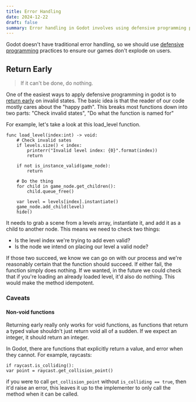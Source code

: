 ```yaml
---
title: Error Handling
date: 2024-12-22
draft: false
summary: Error handling in Godot involves using defensive programming practices to prevent games from crashing due to invalid states. The "return early" pattern is one such practice, which is described here.
---
```

Godot doesn't have traditional error handling, so we should use [defensive programming](https://en.wikipedia.org/wiki/Defensive_programming) practices to ensure our games don't explode on users.

## Return Early
> If it can't be done, do nothing.

One of the easiest ways to apply defensive programming in godot is to [return early](https://medium.com/swlh/return-early-pattern-3d18a41bba8) on invalid states. The basic idea is that the reader of our code mostly cares about the "happy path". This breaks most functions down into two parts: "Check invalid states", "Do what the function is named for"

For example, let's take a look at this load_level function. 
```
func load_level(index:int) -> void:
	# Check invalid sates
	if levels.size() < index:
		printerr("Invalid level index: {0}".format(index))
		return
		
	if not is_instance_valid(game_node):
		return
	
	# Do the thing
	for child in game_node.get_children():
		child.queue_free()
	
	var level = levels[index].instantiate()
	game_node.add_child(level)
	hide()
```
It needs to grab a scene from a levels array, instantiate it, and add it as a child to another node. This means we need to check two things:
- Is the level index we're trying to add even valid?
- Is the node we intend on placing our level a valid node?

If those two succeed, we know we can go on with our process and we're reasonably certain that the function should succeed. If either fail, the function simply does nothing. If we wanted, in the future we could check that if you're loading an already loaded level, it'd also do nothing. This would make the method idempotent. 

### Caveats
#### Non-void functions
Returning early really only works for void functions, as functions that return a typed value shouldn't just return void all of a sudden. If we expect an integer, it should return an integer. 

In Godot, there are functions that explicitly return a value, and error when they cannot. For example, raycasts:
```
if raycast.is_colliding():
var point = raycast.get_collision_point()
```
if you were to call `get_collision_point` without `is_colliding == true`, then it'd raise an error, this leaves it up to the implementer to only call the method when it can be called.